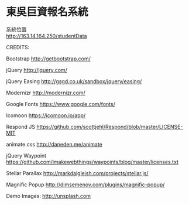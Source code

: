 # 東吳巨資報名系統

系統位置<br>
http://163.14.164.250/studentData
<br>

CREDITS:

Bootstrap
http://getbootstrap.com/

jQuery
http://jquery.com/

jQuery Easing
http://gsgd.co.uk/sandbox/jquery/easing/

Modernizr
http://modernizr.com/

Google Fonts
https://www.google.com/fonts/

Icomoon
https://icomoon.io/app/

Respond JS
https://github.com/scottjehl/Respond/blob/master/LICENSE-MIT

animate.css
http://daneden.me/animate

jQuery Waypoint
https://github.com/imakewebthings/waypoints/blog/master/licenses.txt

Stellar Parallax
http://markdalgleish.com/projects/stellar.js/


Magnific Popup
http://dimsemenov.com/plugins/magnific-popup/

Demo Images:
http://unsplash.com

